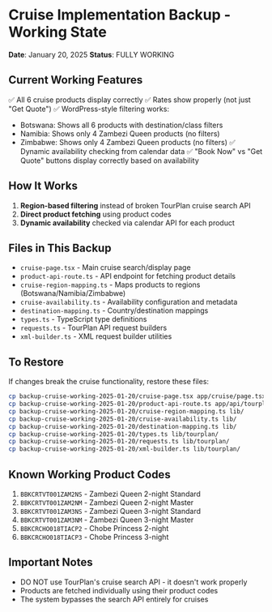 # Cruise Implementation Backup - Working State
**Date**: January 20, 2025
**Status**: FULLY WORKING

## Current Working Features
✅ All 6 cruise products display correctly
✅ Rates show properly (not just "Get Quote")
✅ WordPress-style filtering works:
   - Botswana: Shows all 6 products with destination/class filters
   - Namibia: Shows only 4 Zambezi Queen products (no filters)
   - Zimbabwe: Shows only 4 Zambezi Queen products (no filters)
✅ Dynamic availability checking from calendar data
✅ "Book Now" vs "Get Quote" buttons display correctly based on availability

## How It Works
1. **Region-based filtering** instead of broken TourPlan cruise search API
2. **Direct product fetching** using product codes
3. **Dynamic availability** checked via calendar API for each product

## Files in This Backup
- `cruise-page.tsx` - Main cruise search/display page
- `product-api-route.ts` - API endpoint for fetching product details
- `cruise-region-mapping.ts` - Maps products to regions (Botswana/Namibia/Zimbabwe)
- `cruise-availability.ts` - Availability configuration and metadata
- `destination-mapping.ts` - Country/destination mappings
- `types.ts` - TypeScript type definitions
- `requests.ts` - TourPlan API request builders
- `xml-builder.ts` - XML request builder utilities

## To Restore
If changes break the cruise functionality, restore these files:
```bash
cp backup-cruise-working-2025-01-20/cruise-page.tsx app/cruise/page.tsx
cp backup-cruise-working-2025-01-20/product-api-route.ts app/api/tourplan/product/[productCode]/route.ts
cp backup-cruise-working-2025-01-20/cruise-region-mapping.ts lib/
cp backup-cruise-working-2025-01-20/cruise-availability.ts lib/
cp backup-cruise-working-2025-01-20/destination-mapping.ts lib/
cp backup-cruise-working-2025-01-20/types.ts lib/tourplan/
cp backup-cruise-working-2025-01-20/requests.ts lib/tourplan/
cp backup-cruise-working-2025-01-20/xml-builder.ts lib/tourplan/
```

## Known Working Product Codes
1. `BBKCRTVT001ZAM2NS` - Zambezi Queen 2-night Standard
2. `BBKCRTVT001ZAM2NM` - Zambezi Queen 2-night Master
3. `BBKCRTVT001ZAM3NS` - Zambezi Queen 3-night Standard
4. `BBKCRTVT001ZAM3NM` - Zambezi Queen 3-night Master
5. `BBKCRCHO018TIACP2` - Chobe Princess 2-night
6. `BBKCRCHO018TIACP3` - Chobe Princess 3-night

## Important Notes
- DO NOT use TourPlan's cruise search API - it doesn't work properly
- Products are fetched individually using their product codes
- The system bypasses the search API entirely for cruises